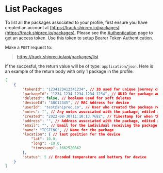 # List Packages

To list all the packages associated to your profile, first ensure you have created an account at [https://track.shiprec.io/packages](https://track.shiprec.io/packages). Please see the [Authentication](authentication.md) page to get an access token. Use this token to setup Bearer Token Authentication.

Make a `POST` request to:

> https://track.shiprec.io/api/packages/list

If the succesful, the return value will be of type: `application/json`. Here is an example of the return body with only 1 package in the profile.

```json
[
    {
        "tokenId": "1234123412341234", // ID used for unique journey created
        "packageId": "1234-1234-1234-1234-1234", // UUID for package added through UI or API
        "deleted": false, // boolean used for soft deletes
        "deviceId": "ABC12345", // MAC Address for device
        "userId": "test@shiprec.io", // User who created the package record
        "notes": "", // Any notes associated with the package, edited in the UI
        "created": "2022-08-30T11:10:13.768Z", // Timestamp for when the record was created
        "address": "", // Address associated with the package, edited in the UI
        "email": "", // Email for the individual receiving the package, edited in the UI
        "name": "TESTING", // Name for the package
        "location": { // last position for the device
            "lat": 10.0,
            "long": -10.0,
            "timestamp": 1662520862
        },
        "status": 5 // Encoded temperature and battery for device
    }
]
```